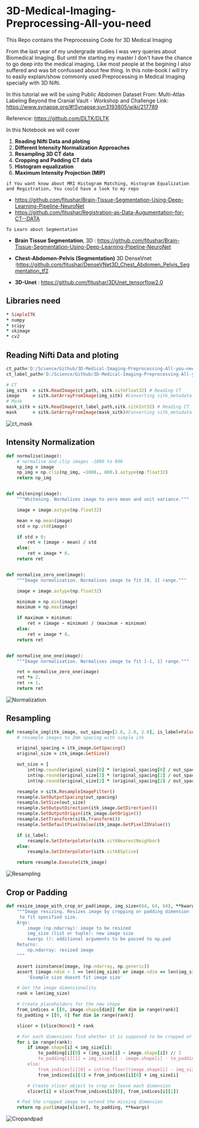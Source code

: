 # 3D-Medical-Imaging-Preprocessing-All-you-need
This Repo contains the Preprocessing Code for 3D Medical Imaging

From the last year of my undergrade studies I was very queries about Biomedical Imaging. But until the starting my master I don't have the chance to go deep into the medical imaging. Like most people at the begining I also suffered and was bit confussed about few thing. In this note-book I will try to easily explain/show commonly used Preprocessing in Medical Imaging specially with 3D Nifti.

In this tutorial we will be using Public Abdomen Dataset From: Multi-Atlas Labeling Beyond the Cranial Vault - Workshop and Challenge Link: https://www.synapse.org/#!Synapse:syn3193805/wiki/217789

Reference: https://github.com/DLTK/DLTK

In this Notebook we will cover
1. **Reading Nifti Data and ploting**
2. **Different Intensity Normalization Approaches**
3. **Resampling 3D CT data**
4. **Cropping and Padding CT data**
5. **Histogram equalization**
6. **Maximum Intensity Projection (MIP)**


`if You want know about MRI Histogram Matching, Histogram Equalization and Registration, You could have a look to my repo`

* https://github.com/fitushar/Brain-Tissue-Segmentation-Using-Deep-Learning-Pipeline-NeuroNet
* https://github.com/fitushar/Registration-as-Data-Augumentation-for-CT--DATA


`To Learn about Segmentation`

* **Brain Tissue Segmentation**, 3D : https://github.com/fitushar/Brain-Tissue-Segmentation-Using-Deep-Learning-Pipeline-NeuroNet 
* **Chest-Abdomen-Pelvis (Segmentation)** 3D DenseVnet :https://github.com/fitushar/DenseVNet3D_Chest_Abdomen_Pelvis_Segmentation_tf2

* **3D-Unet** : https://github.com/fitushar/3DUnet_tensorflow2.0


## Libraries need
```ruby
* SimpleITK
* numpy
* scipy
* skimage
* cv2
```  
## **Reading Nifti Data and ploting**
```ruby
ct_path='D:/Science/Github/3D-Medical-Imaging-Preprocessing-All-you-need/Data/img0001.nii.gz'
ct_label_path='D:/Science/Github/3D-Medical-Imaging-Preprocessing-All-you-need/Data/label0001.nii.gz'

# CT
img_sitk  = sitk.ReadImage(ct_path, sitk.sitkFloat32) # Reading CT
image     = sitk.GetArrayFromImage(img_sitk) #Converting sitk_metadata to image Array
# Mask
mask_sitk = sitk.ReadImage(ct_label_path,sitk.sitkInt32) # Reading CT
mask      = sitk.GetArrayFromImage(mask_sitk)#Converting sitk_metadata to image Array
```  
![ct_mask](https://github.com/fitushar/3D-Medical-Imaging-Preprocessing-All-you-need/blob/master/figure/CT.PNG)

## Intensity Normalization
```ruby
def normalise(image):
    # normalise and clip images -1000 to 800
    np_img = image
    np_img = np.clip(np_img, -1000., 800.).astype(np.float32)
    return np_img


def whitening(image):
    """Whitening. Normalises image to zero mean and unit variance."""

    image = image.astype(np.float32)

    mean = np.mean(image)
    std = np.std(image)

    if std > 0:
        ret = (image - mean) / std
    else:
        ret = image * 0.
    return ret


def normalise_zero_one(image):
    """Image normalisation. Normalises image to fit [0, 1] range."""

    image = image.astype(np.float32)

    minimum = np.min(image)
    maximum = np.max(image)

    if maximum > minimum:
        ret = (image - minimum) / (maximum - minimum)
    else:
        ret = image * 0.
    return ret


def normalise_one_one(image):
    """Image normalisation. Normalises image to fit [-1, 1] range."""

    ret = normalise_zero_one(image)
    ret *= 2.
    ret -= 1.
    return ret
``` 
![Normalization](https://github.com/fitushar/3D-Medical-Imaging-Preprocessing-All-you-need/blob/master/figure/IntensityNormalization.PNG)

## Resampling 
```ruby
def resample_img(itk_image, out_spacing=[2.0, 2.0, 2.0], is_label=False):
    # resample images to 2mm spacing with simple itk

    original_spacing = itk_image.GetSpacing()
    original_size = itk_image.GetSize()

    out_size = [
        int(np.round(original_size[0] * (original_spacing[0] / out_spacing[0]))),
        int(np.round(original_size[1] * (original_spacing[1] / out_spacing[1]))),
        int(np.round(original_size[2] * (original_spacing[2] / out_spacing[2])))]

    resample = sitk.ResampleImageFilter()
    resample.SetOutputSpacing(out_spacing)
    resample.SetSize(out_size)
    resample.SetOutputDirection(itk_image.GetDirection())
    resample.SetOutputOrigin(itk_image.GetOrigin())
    resample.SetTransform(sitk.Transform())
    resample.SetDefaultPixelValue(itk_image.GetPixelIDValue())

    if is_label:
        resample.SetInterpolator(sitk.sitkNearestNeighbor)
    else:
        resample.SetInterpolator(sitk.sitkBSpline)

    return resample.Execute(itk_image)
```
![Resampling](https://github.com/fitushar/3D-Medical-Imaging-Preprocessing-All-you-need/blob/master/figure/Resampled.PNG)


## Crop or Padding 
```ruby
def resize_image_with_crop_or_pad(image, img_size=(64, 64, 64), **kwargs):
    """Image resizing. Resizes image by cropping or padding dimension
     to fit specified size.
    Args:
        image (np.ndarray): image to be resized
        img_size (list or tuple): new image size
        kwargs (): additional arguments to be passed to np.pad
    Returns:
        np.ndarray: resized image
    """

    assert isinstance(image, (np.ndarray, np.generic))
    assert (image.ndim - 1 == len(img_size) or image.ndim == len(img_size)), \
        'Example size doesnt fit image size'

    # Get the image dimensionality
    rank = len(img_size)

    # Create placeholders for the new shape
    from_indices = [[0, image.shape[dim]] for dim in range(rank)]
    to_padding = [[0, 0] for dim in range(rank)]

    slicer = [slice(None)] * rank

    # For each dimensions find whether it is supposed to be cropped or padded
    for i in range(rank):
        if image.shape[i] < img_size[i]:
            to_padding[i][0] = (img_size[i] - image.shape[i]) // 2
            to_padding[i][1] = img_size[i] - image.shape[i] - to_padding[i][0]
        else:
            from_indices[i][0] = int(np.floor((image.shape[i] - img_size[i]) / 2.))
            from_indices[i][1] = from_indices[i][0] + img_size[i]

        # Create slicer object to crop or leave each dimension
        slicer[i] = slice(from_indices[i][0], from_indices[i][1])

    # Pad the cropped image to extend the missing dimension
    return np.pad(image[slicer], to_padding, **kwargs)
```
![Cropandpad](https://github.com/fitushar/3D-Medical-Imaging-Preprocessing-All-you-need/blob/master/figure/Crop_or_padding.PNG)
